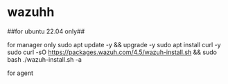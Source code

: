 # wazuhh

##for ubuntu 22.04 only##

for manager only
sudo apt update -y && upgrade -y
sudo apt install curl -y
sudo curl -sO https://packages.wazuh.com/4.5/wazuh-install.sh && sudo bash ./wazuh-install.sh -a


for agent 
